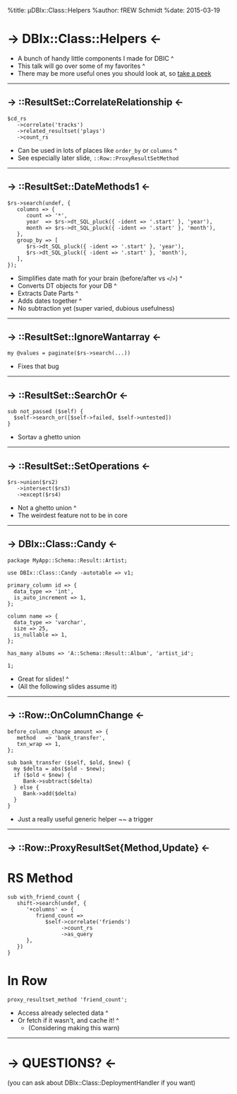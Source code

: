 %title: µDBIx::Class::Helpers
%author: fREW Schmidt
%date: 2015-03-19

-> DBIx::Class::Helpers <-
==========================

 * A bunch of handy little components I made for DBIC
^
 * This talk will go over some of my favorites
^
 * There may be more useful ones you should look at, so
 [take a peek](https://metacpan.org/pod/DBIx::Class::Helpers)

---------------------------

-> ::ResultSet::CorrelateRelationship <-
----------------------------------------

    $cd_rs
       ->correlate('tracks')
       ->related_resultset('plays')
       ->count_rs

 * Can be used in lots of places like `order_by` or `columns`
^
 * See especially later slide, `::Row::ProxyResultSetMethod`

---------------------------

-> ::ResultSet::DateMethods1 <-
--------------------------------

    $rs->search(undef, {
       columns => {
          count => '*',
          year  => $rs->dt_SQL_pluck({ -ident => '.start' }, 'year'),
          month => $rs->dt_SQL_pluck({ -ident => '.start' }, 'month'),
       },
       group_by => [
          $rs->dt_SQL_pluck({ -ident => '.start' }, 'year'),
          $rs->dt_SQL_pluck({ -ident => '.start' }, 'month'),
       ],
    });

 * Simplifies date math for your brain (before/after vs `<`/`>`)
^
 * Converts DT objects for your DB
^
 * Extracts Date Parts
^
 * Adds dates together
^
 * No subtraction yet (super varied, dubious usefulness)

---------------------------

-> ::ResultSet::IgnoreWantarray <-
----------------------------------

    my @values = paginate($rs->search(...))

 * Fixes that bug

---------------------------

-> ::ResultSet::SearchOr <-
---------------------------

    sub not_passed ($self) {
      $self->search_or([$self->failed, $self->untested])
    }

 * Sortav a ghetto union

---------------------------

-> ::ResultSet::SetOperations <-
--------------------------------

    $rs->union($rs2)
       ->intersect($rs3)
       ->except($rs4)

 * Not a ghetto union
^
 * The weirdest feature not to be in core

---------------------------

-> DBIx::Class::Candy <-
------------------------

    package MyApp::Schema::Result::Artist;

    use DBIx::Class::Candy -autotable => v1;

    primary_column id => {
      data_type => 'int',
      is_auto_increment => 1,
    };

    column name => {
      data_type => 'varchar',
      size => 25,
      is_nullable => 1,
    };

    has_many albums => 'A::Schema::Result::Album', 'artist_id';

    1;

 * Great for slides!
^
 * (All the following slides assume it)

---------------------------

-> ::Row::OnColumnChange <-
---------------------------

    before_column_change amount => {
       method   => 'bank_transfer',
       txn_wrap => 1,
    };

    sub bank_transfer ($self, $old, $new) {
      my $delta = abs($old - $new);
      if ($old < $new) {
         Bank->subtract($delta)
      } else {
         Bank->add($delta)
      }
    }

 * Just a really useful generic helper ~~ a trigger

---------------------------

-> ::Row::ProxyResultSet{Method,Update} <-
------------------------------------------

RS Method
=========

    sub with_friend_count {
       shift->search(undef, {
          '+columns' => {
             friend_count =>
                $self->correlate('friends')
                     ->count_rs
                     ->as_query
          },
       })
    }

In Row
======

    proxy_resultset_method 'friend_count';

 * Access already selected data
^
 * Or fetch if it wasn't, and cache it!
^
    * (Considering making this warn)

---------------------------

-> QUESTIONS? <-
================

(you can ask about DBIx::Class::DeploymentHandler if you want)
